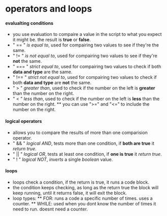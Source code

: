 # operators and loops


#### evalualting conditions

* you use evaluation to compaire a value in the script to what you expect it might be. the result is **true** or **false**.
* " == " *is equal to*, used for compairing two values to see if they're the same.
* " != " *is not equal to*, used for compairing two values to see if they're **not** the same.
* " === " *strict equal to*, used for compairing two values to check if both **data and type** are the same.
* " !== " *strict not equal to*, used for compairing two values to check if both **data and type** are **not** the same.
* " > " *greater than*, used to check if the number on the left is **greater** than the number on the right.
* " < " *less than*, used to check if the number on the left is **less** than the number on the right.
** you can use ">=" and "<=" to include the number on  the right.


#### logical operators

* allows you to compare the results of more than one comparision operator.
* " && " *logical AND*, tests more than one condition, if **both are true** it *return true*.
* " || " *logical OR*, tests at least one condition, if **one is true** it *return true*.
* " ! " *logical NOT*, *inverts* a single *boolean* value.


#### loops

* loops check a condition, if the return is true, it runs a code block.
* the condition keeps checking, as long as the return true the block will keep running, until it returns false, it will exit the block.
* loop types:
 ** FOR: runs a code a specific number of times. uses a counter.
 ** WHILE: used when you dont know the number of times it need to run. doesnt need a counter.
